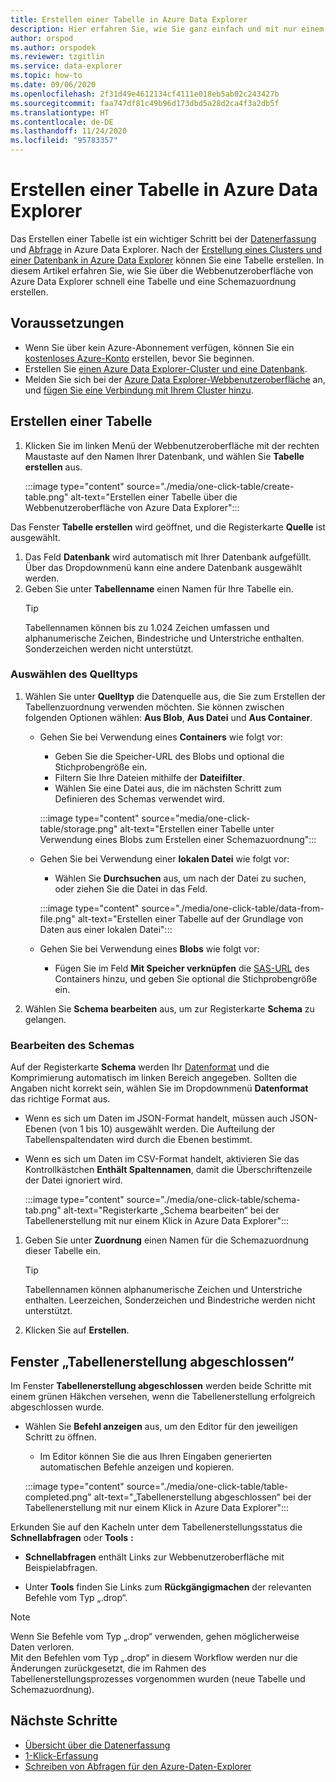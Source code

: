 ```yaml
---
title: Erstellen einer Tabelle in Azure Data Explorer
description: Hier erfahren Sie, wie Sie ganz einfach und mit nur einem Klick eine Tabelle in Azure Data Explorer erstellen.
author: orspod
ms.author: orspodek
ms.reviewer: tzgitlin
ms.service: data-explorer
ms.topic: how-to
ms.date: 09/06/2020
ms.openlocfilehash: 2f31d49e4612134cf4111e018eb5ab02c243427b
ms.sourcegitcommit: faa747df81c49b96d173dbd5a28d2ca4f3a2db5f
ms.translationtype: HT
ms.contentlocale: de-DE
ms.lasthandoff: 11/24/2020
ms.locfileid: "95783357"
---
```

# <a name="create-a-table-in-azure-data-explorer"></a>Erstellen einer Tabelle in Azure Data Explorer

Das Erstellen einer Tabelle ist ein wichtiger Schritt bei der [Datenerfassung](ingest-data-overview.md) und [Abfrage](write-queries.md) in Azure Data Explorer. Nach der [Erstellung eines Clusters und einer Datenbank in Azure Data Explorer](create-cluster-database-portal.md) können Sie eine Tabelle erstellen. In diesem Artikel erfahren Sie, wie Sie über die Webbenutzeroberfläche von Azure Data Explorer schnell eine Tabelle und eine Schemazuordnung erstellen. 

## <a name="prerequisites"></a>Voraussetzungen

* Wenn Sie über kein Azure-Abonnement verfügen, können Sie ein [kostenloses Azure-Konto](https://azure.microsoft.com/free/) erstellen, bevor Sie beginnen.
* Erstellen Sie [einen Azure Data Explorer-Cluster und eine Datenbank](create-cluster-database-portal.md).
* Melden Sie sich bei der [Azure Data Explorer-Webbenutzeroberfläche](https://dataexplorer.azure.com/) an, und [fügen Sie eine Verbindung mit Ihrem Cluster hinzu](web-query-data.md#add-clusters).

## <a name="create-a-table"></a>Erstellen einer Tabelle

1. Klicken Sie im linken Menü der Webbenutzeroberfläche mit der rechten Maustaste auf den Namen Ihrer Datenbank, und wählen Sie **Tabelle erstellen** aus.

    :::image type="content" source="./media/one-click-table/create-table.png" alt-text="Erstellen einer Tabelle über die Webbenutzeroberfläche von Azure Data Explorer":::

Das Fenster **Tabelle erstellen** wird geöffnet, und die Registerkarte **Quelle** ist ausgewählt.
1. Das Feld **Datenbank** wird automatisch mit Ihrer Datenbank aufgefüllt. Über das Dropdownmenü kann eine andere Datenbank ausgewählt werden.
1. Geben Sie unter **Tabellenname** einen Namen für Ihre Tabelle ein. 
    > [!TIP]
    >  Tabellennamen können bis zu 1.024 Zeichen umfassen und alphanumerische Zeichen, Bindestriche und Unterstriche enthalten. Sonderzeichen werden nicht unterstützt.

### <a name="select-source-type"></a>Auswählen des Quelltyps

1. Wählen Sie unter **Quelltyp** die Datenquelle aus, die Sie zum Erstellen der Tabellenzuordnung verwenden möchten. Sie können zwischen folgenden Optionen wählen: **Aus Blob**, **Aus Datei** und **Aus Container**.
   
    
    * Gehen Sie bei Verwendung eines **Containers** wie folgt vor:
        * Geben Sie die Speicher-URL des Blobs und optional die Stichprobengröße ein. 
        * Filtern Sie Ihre Dateien mithilfe der **Dateifilter**. 
        * Wählen Sie eine Datei aus, die im nächsten Schritt zum Definieren des Schemas verwendet wird.

        :::image type="content" source="media/one-click-table/storage.png" alt-text="Erstellen einer Tabelle unter Verwendung eines Blobs zum Erstellen einer Schemazuordnung":::
    
    * Gehen Sie bei Verwendung einer **lokalen Datei** wie folgt vor:
        * Wählen Sie **Durchsuchen** aus, um nach der Datei zu suchen, oder ziehen Sie die Datei in das Feld.

        :::image type="content" source="./media/one-click-table/data-from-file.png" alt-text="Erstellen einer Tabelle auf der Grundlage von Daten aus einer lokalen Datei":::

    * Gehen Sie bei Verwendung eines **Blobs** wie folgt vor:
        * Fügen Sie im Feld **Mit Speicher verknüpfen** die [SAS-URL](/azure/vs-azure-tools-storage-explorer-blobs#get-the-sas-for-a-blob-container) des Containers hinzu, und geben Sie optional die Stichprobengröße ein. 

1. Wählen Sie **Schema bearbeiten** aus, um zur Registerkarte **Schema** zu gelangen.

### <a name="edit-schema"></a>Bearbeiten des Schemas

Auf der Registerkarte **Schema** werden Ihr [Datenformat](ingest-data-one-click.md#file-formats) und die Komprimierung automatisch im linken Bereich angegeben. Sollten die Angaben nicht korrekt sein, wählen Sie im Dropdownmenü **Datenformat** das richtige Format aus.

   * Wenn es sich um Daten im JSON-Format handelt, müssen auch JSON-Ebenen (von 1 bis 10) ausgewählt werden. Die Aufteilung der Tabellenspaltendaten wird durch die Ebenen bestimmt.
   * Wenn es sich um Daten im CSV-Format handelt, aktivieren Sie das Kontrollkästchen **Enthält Spaltennamen**, damit die Überschriftenzeile der Datei ignoriert wird.

        :::image type="content" source="./media/one-click-table/schema-tab.png" alt-text="Registerkarte „Schema bearbeiten“ bei der Tabellenerstellung mit nur einem Klick in Azure Data Explorer":::
 
1. Geben Sie unter **Zuordnung** einen Namen für die Schemazuordnung dieser Tabelle ein. 
    > [!TIP]
    >  Tabellennamen können alphanumerische Zeichen und Unterstriche enthalten. Leerzeichen, Sonderzeichen und Bindestriche werden nicht unterstützt.
1. Klicken Sie auf **Erstellen**.

## <a name="create-table-completed-window"></a>Fenster „Tabellenerstellung abgeschlossen“

Im Fenster **Tabellenerstellung abgeschlossen** werden beide Schritte mit einem grünen Häkchen versehen, wenn die Tabellenerstellung erfolgreich abgeschlossen wurde.

* Wählen Sie **Befehl anzeigen** aus, um den Editor für den jeweiligen Schritt zu öffnen. 
    * Im Editor können Sie die aus Ihren Eingaben generierten automatischen Befehle anzeigen und kopieren.
    
    :::image type="content" source="./media/one-click-table/table-completed.png" alt-text="„Tabellenerstellung abgeschlossen“ bei der Tabellenerstellung mit nur einem Klick in Azure Data Explorer":::
 
Erkunden Sie auf den Kacheln unter dem Tabellenerstellungsstatus die **Schnellabfragen** oder **Tools** **:**

* **Schnellabfragen** enthält Links zur Webbenutzeroberfläche mit Beispielabfragen.

* Unter **Tools** finden Sie Links zum **Rückgängigmachen** der relevanten Befehle vom Typ „.drop“.

> [!NOTE]
> Wenn Sie Befehle vom Typ „.drop“ verwenden, gehen möglicherweise Daten verloren.<br>
> Mit den Befehlen vom Typ „.drop“ in diesem Workflow werden nur die Änderungen zurückgesetzt, die im Rahmen des Tabellenerstellungsprozesses vorgenommen wurden (neue Tabelle und Schemazuordnung).

## <a name="next-steps"></a>Nächste Schritte

* [Übersicht über die Datenerfassung](ingest-data-overview.md)
* [1-Klick-Erfassung](ingest-data-one-click.md)
* [Schreiben von Abfragen für den Azure-Daten-Explorer](write-queries.md)  
